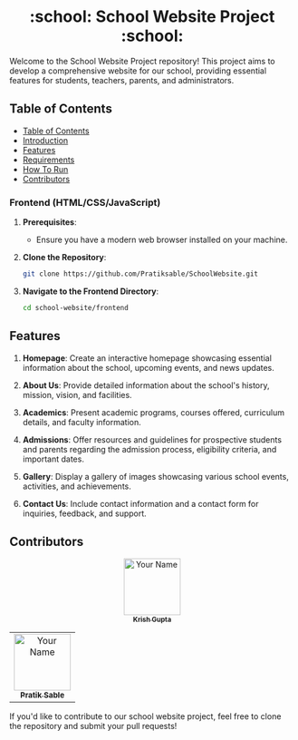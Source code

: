 <h1 align="center">:school: School Website Project :school:</h1>

Welcome to the School Website Project repository! This project aims to develop a comprehensive website for our school, providing essential features for students, teachers, parents, and administrators.

## Table of Contents

- [Table of Contents](#table-of-contents)
- [Introduction](#introduction)
- [Features](#features)
- [Requirements](#requirements)
- [How To Run](#how-to-run)
- [Contributors](#contributors)


### Frontend (HTML/CSS/JavaScript)

1. **Prerequisites**:
   - Ensure you have a modern web browser installed on your machine.

2. **Clone the Repository**:
   ```bash
   git clone https://github.com/Pratiksable/SchoolWebsite.git

3. **Navigate to the Frontend Directory**:
    ```bash
    cd school-website/frontend

## Features

1. **Homepage**: Create an interactive homepage showcasing essential information about the school, upcoming events, and news updates.

2. **About Us**: Provide detailed information about the school's history, mission, vision, and facilities.

3. **Academics**: Present academic programs, courses offered, curriculum details, and faculty information.

4. **Admissions**: Offer resources and guidelines for prospective students and parents regarding the admission process, eligibility criteria, and important dates.

5. **Gallery**: Display a gallery of images showcasing various school events, activities, and achievements.

6. **Contact Us**: Include contact information and a contact form for inquiries, feedback, and support.


## Contributors
<center>
  <table>
      <td align="center">
        <a href="https://github.com/Pratiksable">
          <!-- Add your GitHub profile picture here -->
          <img width="100" src="https://avatars.githubusercontent.com/u/88896059?s=400&u=77fb4dc304bd1cf4756bbcd440e67213935891e0&v=4" alt="Your Name"><br/>
          <sub><b>Pratik Sable</b></sub>
        </a>
      </td>
      <a href="https://github.com/Kr1sh-gupta">
          <!-- Add your GitHub profile picture here -->
          <img width="100" src="https://avatars.githubusercontent.com/u/73186767?v=4" alt="Your Name"><br/>
          <sub><b>Krish Gupta</b></sub>
        </a>
      <!-- Add more contributors if necessary following the same format -->
  </table>
</center>

If you'd like to contribute to our school website project, feel free to clone the repository and submit your pull requests!
